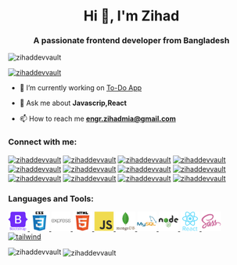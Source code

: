 <h1 align="center">Hi 👋, I'm Zihad</h1>
<h3 align="center">A passionate frontend developer from Bangladesh</h3>

<p align="left"> <img src="https://picsum.photos/200" alt="zihaddevvault" /> </p>

<p align="left"> <a href="https://github.com/ryo-ma/github-profile-trophy"><img src="https://github-profile-trophy.vercel.app/?username=zihaddevvault" alt="zihaddevvault" /></a> </p>

- 🔭 I’m currently working on [To-Do App](https://github.com/ZihadDevVault/To-Do-App-with-React)

- 💬 Ask me about **Javascrip,React**

- 📫 How to reach me **engr.zihadmia@gmail.com**

<h3 align="left">Connect with me:</h3>
<p align="left">
<a href="https://codepen.io/zihaddevvault" target="blank"><img align="center" src="https://raw.githubusercontent.com/rahuldkjain/github-profile-readme-generator/master/src/images/icons/Social/codepen.svg" alt="zihaddevvault" height="30" width="40" /></a>
<a href="https://dev.to/zihaddevvault" target="blank"><img align="center" src="https://raw.githubusercontent.com/rahuldkjain/github-profile-readme-generator/master/src/images/icons/Social/devto.svg" alt="zihaddevvault" height="30" width="40" /></a>
<a href="https://twitter.com/zihaddevvault" target="blank"><img align="center" src="https://raw.githubusercontent.com/rahuldkjain/github-profile-readme-generator/master/src/images/icons/Social/twitter.svg" alt="zihaddevvault" height="30" width="40" /></a>
<a href="https://www.linkedin.com/in/EngrZihad/" target="blank"><img align="center" src="https://raw.githubusercontent.com/rahuldkjain/github-profile-readme-generator/master/src/images/icons/Social/linked-in-alt.svg" alt="zihaddevvault" height="30" width="40" /></a>
<a href="https://stackoverflow.com/users/zihaddevvault" target="blank"><img align="center" src="https://raw.githubusercontent.com/rahuldkjain/github-profile-readme-generator/master/src/images/icons/Social/stack-overflow.svg" alt="zihaddevvault" height="30" width="40" /></a>
<a href="https://codesandbox.com/zihaddevvault" target="blank"><img align="center" src="https://raw.githubusercontent.com/rahuldkjain/github-profile-readme-generator/master/src/images/icons/Social/codesandbox.svg" alt="zihaddevvault" height="30" width="40" /></a>
<a href="https://fb.com/zihaddevvault" target="blank"><img align="center" src="https://raw.githubusercontent.com/rahuldkjain/github-profile-readme-generator/master/src/images/icons/Social/facebook.svg" alt="zihaddevvault" height="30" width="40" /></a>
<a href="https://hashnode.com/zihaddevvault" target="blank"><img align="center" src="https://raw.githubusercontent.com/rahuldkjain/github-profile-readme-generator/master/src/images/icons/Social/hashnode.svg" alt="zihaddevvault" height="30" width="40" /></a>
<a href="https://www.hackerrank.com/engr_zihadmia" target="blank"><img align="center" src="https://raw.githubusercontent.com/rahuldkjain/github-profile-readme-generator/master/src/images/icons/Social/hackerrank.svg" alt="zihaddevvault" height="30" width="40" /></a>
<a href="https://codeforces.com/profile/zihaddevvault" target="blank"><img align="center" src="https://raw.githubusercontent.com/rahuldkjain/github-profile-readme-generator/master/src/images/icons/Social/codeforces.svg" alt="zihaddevvault" height="30" width="40" /></a>
<a href="https://www.leetcode.com/zihaddevvault" target="blank"><img align="center" src="https://raw.githubusercontent.com/rahuldkjain/github-profile-readme-generator/master/src/images/icons/Social/leet-code.svg" alt="zihaddevvault" height="30" width="40" /></a>
<a href="https://www.topcoder.com/members/zihaddevvault" target="blank"><img align="center" src="https://raw.githubusercontent.com/rahuldkjain/github-profile-readme-generator/master/src/images/icons/Social/topcoder.svg" alt="zihaddevvault" height="30" width="40" /></a>
</p>

<h3 align="left">Languages and Tools:</h3>
<p align="left"> <a href="https://getbootstrap.com" target="_blank" rel="noreferrer"> <img src="https://raw.githubusercontent.com/devicons/devicon/master/icons/bootstrap/bootstrap-plain-wordmark.svg" alt="bootstrap" width="40" height="40"/> </a> <a href="https://www.w3schools.com/css/" target="_blank" rel="noreferrer"> <img src="https://raw.githubusercontent.com/devicons/devicon/master/icons/css3/css3-original-wordmark.svg" alt="css3" width="40" height="40"/> </a> <a href="https://expressjs.com" target="_blank" rel="noreferrer"> <img src="https://raw.githubusercontent.com/devicons/devicon/master/icons/express/express-original-wordmark.svg" alt="express" width="40" height="40"/> </a> <a href="https://www.w3.org/html/" target="_blank" rel="noreferrer"> <img src="https://raw.githubusercontent.com/devicons/devicon/master/icons/html5/html5-original-wordmark.svg" alt="html5" width="40" height="40"/> </a> <a href="https://developer.mozilla.org/en-US/docs/Web/JavaScript" target="_blank" rel="noreferrer"> <img src="https://raw.githubusercontent.com/devicons/devicon/master/icons/javascript/javascript-original.svg" alt="javascript" width="40" height="40"/> </a> <a href="https://www.mongodb.com/" target="_blank" rel="noreferrer"> <img src="https://raw.githubusercontent.com/devicons/devicon/master/icons/mongodb/mongodb-original-wordmark.svg" alt="mongodb" width="40" height="40"/> </a> <a href="https://www.mysql.com/" target="_blank" rel="noreferrer"> <img src="https://raw.githubusercontent.com/devicons/devicon/master/icons/mysql/mysql-original-wordmark.svg" alt="mysql" width="40" height="40"/> </a> <a href="https://nodejs.org" target="_blank" rel="noreferrer"> <img src="https://raw.githubusercontent.com/devicons/devicon/master/icons/nodejs/nodejs-original-wordmark.svg" alt="nodejs" width="40" height="40"/> </a> <a href="https://reactjs.org/" target="_blank" rel="noreferrer"> <img src="https://raw.githubusercontent.com/devicons/devicon/master/icons/react/react-original-wordmark.svg" alt="react" width="40" height="40"/> </a> <a href="https://sass-lang.com" target="_blank" rel="noreferrer"> <img src="https://raw.githubusercontent.com/devicons/devicon/master/icons/sass/sass-original.svg" alt="sass" width="40" height="40"/> </a> <a href="https://tailwindcss.com/" target="_blank" rel="noreferrer"> <img src="https://www.vectorlogo.zone/logos/tailwindcss/tailwindcss-icon.svg" alt="tailwind" width="40" height="40"/> </a> </p>

<p><img align="left" src="https://github-readme-stats.vercel.app/api/top-langs?username=zihaddevvault&show_icons=true&locale=en&layout=compact" alt="zihaddevvault" /></p>

<p>&nbsp;<img align="center" src="https://github-readme-stats.vercel.app/api?username=zihaddevvault&show_icons=true&locale=en" alt="zihaddevvault" /></p>
